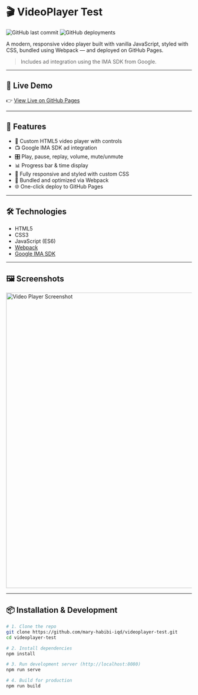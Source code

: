 # 🎬 VideoPlayer Test

![GitHub last commit](https://img.shields.io/github/last-commit/mary-habibi-iqd/videoplayer-test)
![GitHub deployments](https://img.shields.io/github/deployments/mary-habibi-iqd/videoplayer-test/github-pages)

A modern, responsive video player built with vanilla JavaScript, styled with CSS, bundled using Webpack — and deployed on GitHub Pages.

> Includes ad integration using the IMA SDK from Google.

---

## 🔗 Live Demo

👉 [View Live on GitHub Pages](https://mary-habibi-iqd.github.io/videoplayer-test/)

---

## 🚀 Features

- 🎥 Custom HTML5 video player with controls
- 📺 Google IMA SDK ad integration
- 🎛 Play, pause, replay, volume, mute/unmute
- 📊 Progress bar & time display
- 💅 Fully responsive and styled with custom CSS
- 🔧 Bundled and optimized via Webpack
- 🌐 One-click deploy to GitHub Pages

---

## 🛠️ Technologies

- HTML5
- CSS3
- JavaScript (ES6)
- [Webpack](https://webpack.js.org/)
- [Google IMA SDK](https://developers.google.com/interactive-media-ads)

---

## 🖼️ Screenshots

<img width="800" alt="Video Player Screenshot" src="https://github.com/user-attachments/assets/ab163ca9-5ca3-4377-ac46-0bffbbc34dd3" />

---

## 📦 Installation & Development

```bash
# 1. Clone the repo
git clone https://github.com/mary-habibi-iqd/videoplayer-test.git
cd videoplayer-test

# 2. Install dependencies
npm install

# 3. Run development server (http://localhost:8080)
npm run serve

# 4. Build for production
npm run build
